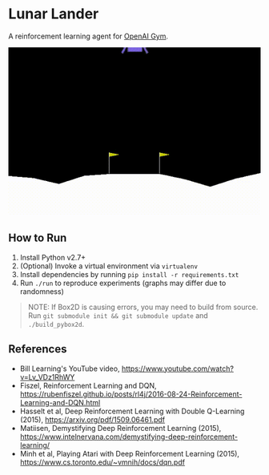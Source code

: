 Lunar Lander
============

A reinforcement learning agent for [OpenAI Gym](https://gym.openai.com/envs/LunarLander-v2).

![Landing](images/landing.gif)

## How to Run

1. Install Python v2.7+
2. (Optional) Invoke a virtual environment via `virtualenv`
3. Install dependencies by running `pip install -r requirements.txt`
4. Run `./run` to reproduce experiments (graphs may differ due to randomness)

> NOTE: If Box2D is causing errors, you may need to build from source. Run `git
> submodule init && git submodule update` and `./build_pybox2d`.

## References

- Bill Learning's YouTube video, https://www.youtube.com/watch?v=Lv_VDz1RhWY
- Fiszel, Reinforcement Learning and DQN, https://rubenfiszel.github.io/posts/rl4j/2016-08-24-Reinforcement-Learning-and-DQN.html
- Hasselt et al, Deep Reinforcement Learning with Double Q-Learning (2015), https://arxiv.org/pdf/1509.06461.pdf
- Matiisen, Demystifying Deep Reinforcement Learning (2015), https://www.intelnervana.com/demystifying-deep-reinforcement-learning/
- Minh et al, Playing Atari with Deep Reinforcement Learning (2015), https://www.cs.toronto.edu/~vmnih/docs/dqn.pdf
